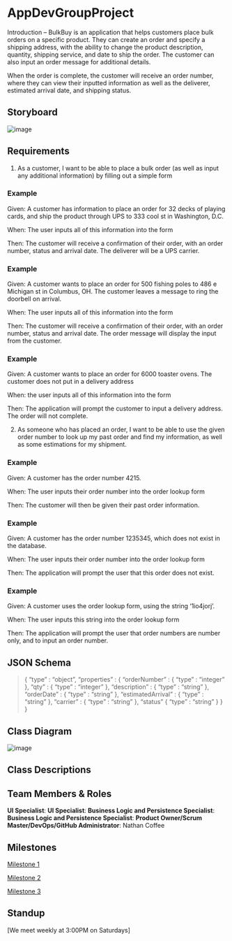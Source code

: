 # AppDevGroupProject

Introduction – BulkBuy is an application that helps customers place bulk orders on a specific product. They can create an order and specify a shipping address, with the ability to change the product description, quantity, shipping service, and date to ship the order. The customer can also input an order message for additional details. 

When the order is complete, the customer will receive an order number, where they can view their inputted information as well as the deliverer, estimated arrival date, and shipping status. 

## Storyboard

![image](https://user-images.githubusercontent.com/35185334/133005410-e66d3918-ae9f-4dfc-aa80-6890055cd98c.png)



## Requirements

1. As a customer, I want to be able to place a bulk order (as well as input any additional information) by filling out a simple form 

### Example

Given: A customer has information to place an order for 32 decks of playing cards, and ship the product through UPS to 333 cool st in Washington, D.C. 

When: The user inputs all of this information into the form 

Then: The customer will receive a confirmation of their order, with an order number, status and arrival date. The deliverer will be a UPS carrier. 


### Example

Given: A customer wants to place an order for 500 fishing poles to 486 e Michigan st in Columbus, OH. The customer leaves a message to ring the doorbell on arrival. 

When: The user inputs all of this information into the form 

Then: The customer will receive a confirmation of their order, with an order number, status and arrival date. The order message will display the input from the customer. 

 
 ### Example

Given: A customer wants to place an order for 6000 toaster ovens. The customer does not put in a delivery address 

When: the user inputs all of this information into the form 

Then: The application will prompt the customer to input a delivery address. The order will not complete. 


2. As someone who has placed an order, I want to be able to use the given order number to look up my past order and find my information, as well as some estimations for my shipment. 

### Example

Given: A customer has the order number 4215. 

When: The user inputs their order number into the order lookup form 

Then: The customer will then be given their past order information. 

 
 ### Example

Given: A customer has the order number 1235345, which does not exist in the database. 

When: The user inputs their order number into the order lookup form 

Then: The application will prompt the user that this order does not exist. 

 
 ### Example

Given: A customer uses the order lookup form, using the string ‘1io4jorj’. 

When: The user inputs this string into the order lookup form 

Then: The application will prompt the user that order numbers are number only, and to input an order number. 

## JSON Schema

>{ 
>	“type” : “object”, 
>		“properties” : { 
>			“orderNumber” : { 
>				“type” : “integer” 
>			}, 
>			“qty” : {
>				“type” : “integer”
>			}, 
>			“description” : {
>				“type” : “string”
>			}, 
>			“orderDate” : {
>				“type” : “string” 
>			}, 
>			“estimatedArrival” : {
>				“type” : “string”
>			}, 
>			“carrier” : {
>				“type” : “string”
>			}, 
>			“status” {
>				“type” : “string”
>			}
>		}
>	} 

## Class Diagram

![image](https://user-images.githubusercontent.com/77906864/133007918-a9c1907c-3ac9-46f4-b4ae-925a53e77e30.png)

## Class Descriptions

## Team Members & Roles

**UI Specialist**: 
**UI Specialist**: 
**Business Logic and Persistence Specialist**: 
**Business Logic and Persistence Specialist**: 
**Product Owner/Scrum Master/DevOps/GitHub Administrator**: Nathan Coffee

## Milestones

[Milestone 1]([https://github.com/coffee-ns/BulkBuy/milestone/1])

[Milestone 2]([https://github.com/coffee-ns/BulkBuy/milestone/2])

[Milestone 3]([https://github.com/coffee-ns/BulkBuy/milestone/3])

## Standup

[We meet weekly at 3:00PM on Saturdays]
